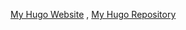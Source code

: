 [My Hugo Website](https://meenusince2004.github.io/) ,
                                                     [My Hugo Repository](https://github.com/meenusince2004/meenusince2004.github.io)
